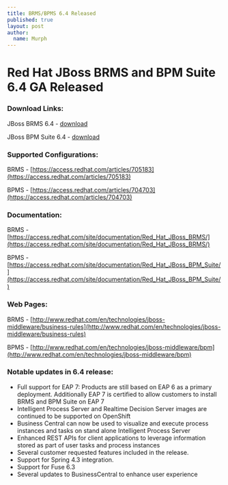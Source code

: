 ```yaml
---
title: BRMS/BPMS 6.4 Released
published: true
layout: post
author:
  name: Murph
---
```

# Red Hat JBoss BRMS and BPM Suite 6.4 GA Released

### Download Links:
JBoss BRMS 6.4 - [download](https://access.redhat.com/jbossnetwork/restricted/listSoftware.html?product=brms&downloadType=distributions)

JBoss BPM Suite 6.4 - [download](https://access.redhat.com/jbossnetwork/restricted/listSoftware.html?product=bpm.suite&downloadType=distributions)


### Supported Configurations:
BRMS - [https://access.redhat.com/articles/705183](https://access.redhat.com/articles/705183)

BPMS - [https://access.redhat.com/articles/704703](https://access.redhat.com/articles/704703)

### Documentation:
BRMS - [https://access.redhat.com/site/documentation/Red_Hat_JBoss_BRMS/](https://access.redhat.com/site/documentation/Red_Hat_JBoss_BRMS/)

BPMS - [https://access.redhat.com/site/documentation/Red_Hat_JBoss_BPM_Suite/](https://access.redhat.com/site/documentation/Red_Hat_JBoss_BPM_Suite/)

### Web Pages:
BRMS - [http://www.redhat.com/en/technologies/jboss-middleware/business-rules](http://www.redhat.com/en/technologies/jboss-middleware/business-rules)

BPMS - [http://www.redhat.com/en/technologies/jboss-middleware/bpm](http://www.redhat.com/en/technologies/jboss-middleware/bpm)


### Notable updates in 6.4 release:
* Full support for EAP 7:  Products are still based on EAP 6 as a primary deployment.  Additionally EAP 7 is certified to allow customers to install BRMS and BPM Suite on EAP 7
* Intelligent Process Server and Realtime Decision Server images are continued to be supported on OpenShift
* Business Central can now be used to visualize and execute process instances and tasks on stand alone Intelligent Process Server
* Enhanced REST APIs for client applications to leverage information stored as part of user tasks and process instances
* Several customer requested features included in the release.
* Support for Spring 4.3 integration.
* Support for Fuse 6.3
* Several updates to BusinessCentral to enhance user experience
